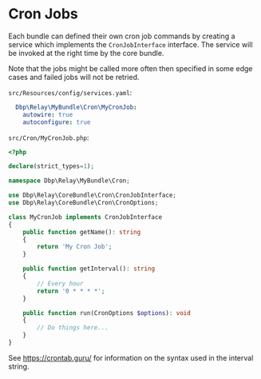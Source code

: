 # Cron Jobs

Each bundle can defined their own cron job commands by creating a service which
implements the `CronJobInterface` interface. The service will be invoked at the
right time by the core bundle.

Note that the jobs might be called more often then specified in some edge cases
and failed jobs will not be retried.

`src/Resources/config/services.yaml`:

```yaml
  Dbp\Relay\MyBundle\Cron\MyCronJob:
    autowire: true
    autoconfigure: true
```

`src/Cron/MyCronJob.php`:

```php
<?php

declare(strict_types=1);

namespace Dbp\Relay\MyBundle\Cron;

use Dbp\Relay\CoreBundle\Cron\CronJobInterface;
use Dbp\Relay\CoreBundle\Cron\CronOptions;

class MyCronJob implements CronJobInterface
{
    public function getName(): string
    {
        return 'My Cron Job';
    }

    public function getInterval(): string
    {
        // Every hour
        return '0 * * * *';
    }

    public function run(CronOptions $options): void
    {
        // Do things here...
    }
}
```

See https://crontab.guru/ for information on the syntax used in the interval
string.
